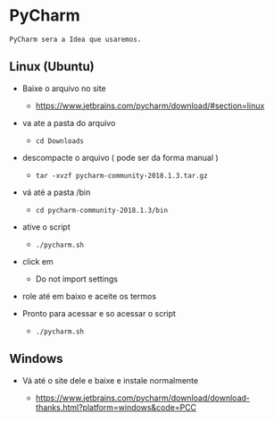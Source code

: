 ﻿# PyCharm

	PyCharm sera a Idea que usaremos.

## Linux (Ubuntu)

* Baixe o arquivo no site 
  	* https://www.jetbrains.com/pycharm/download/#section=linux

* va ate a pasta do arquivo
  	* `cd Downloads`

* descompacte o arquivo ( pode ser da forma manual )
  	* `tar -xvzf pycharm-community-2018.1.3.tar.gz`

* vá até a pasta /bin
  	* `cd pycharm-community-2018.1.3/bin`

* ative o script 
  	* `./pycharm.sh`

* click em 
  	* Do not import settings

* role até em baixo e aceite os termos 

* Pronto para acessar e so acessar o script 
  	* `./pycharm.sh`


## Windows 

* Vá até o site dele e baixe e instale normalmente 

  	* https://www.jetbrains.com/pycharm/download/download-thanks.html?platform=windows&code=PCC 
